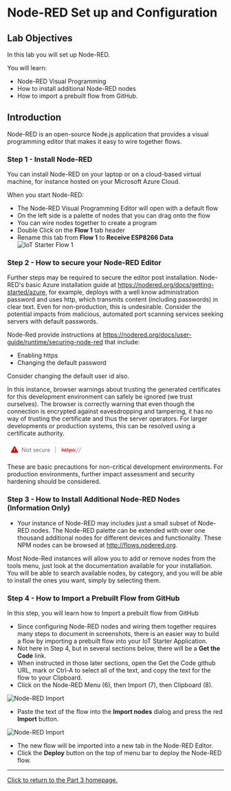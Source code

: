 # Node-RED Set up and Configuration 

## Lab Objectives

In this lab you will set up Node-RED. 

You will learn:

- Node-RED Visual Programming
- How to install additional Node-RED nodes
- How to import a prebuilt flow from GitHub.

## Introduction

Node-RED is an open-source Node.js application that provides a visual programming editor that makes it easy to wire together flows.

### Step 1 - Install Node-RED 

You can install Node-RED on your laptop or on a cloud-based virtual machine, for instance hosted on your Microsoft Azure Cloud.

When you start Node-RED:

- The Node-RED Visual Programming Editor will open with a default flow
- On the left side is a palette of nodes that you can drag onto the flow
- You can wire nodes together to create a program
- Double Click on the **Flow 1** tab header
- Rename this tab from **Flow 1** to **Receive ESP8266 Data**
 ![IoT Starter Flow 1](screenshots/Starter-RenameTab.png)

### Step 2 - How to secure your Node-RED Editor
 
Further steps may be required to secure the editor post installation. Node-RED's basic Azure installation guide at <https://nodered.org/docs/getting-started/azure>, for example, deploys with a well know administration password and uses http, which transmits content (including passwords) in clear text.  Even for non-production, this is undesirable.  Consider the potential impacts from malicious, automated port scanning services seeking servers with default passwords.

Node-Red provide instructions at <https://nodered.org/docs/user-guide/runtime/securing-node-red> that include:
- Enabling https
- Changing the default password

Consider changing the default user id also.

In this instance, browser warnings about trusting the generated certificates for this development environment can safely be ignored (we trust ourselves). The browser is correctly warning that even though the connection is encrypted against eavesdropping and tampering, it has no way of trusting the certificate and thus the server operators. For larger developments or production systems, this can be resolved using a certificate authority.

 ![https warning](screenshots/https_warning.png)

These are basic precautions for non-critical development environments.  For production environments, further impact assessment and security hardening should be considered.

### Step 3 - How to Install Additional Node-RED Nodes (Information Only)

- Your instance of Node-RED may includes just a small subset of Node-RED nodes. The Node-RED palette can be extended with over one thousand additional nodes for different devices and functionality. These NPM nodes can be browsed at <http://flows.nodered.org>.

Most Node-Red instances will allow you to add or remove nodes from the tools menu, just look at the documentation available for your installation.
You will be able to search available nodes, by category, and you will be able to install the ones you want, simply by selecting them.

### Step 4 - How to Import a Prebuilt Flow from GitHub

In this step, you will learn how to Import a prebuilt flow from GitHub

- Since configuring Node-RED nodes and wiring them together requires many steps to document in screenshots, there is an easier way to build a flow by importing a prebuilt flow into your IoT Starter Application.
- Not here in Step 4, but in several sections below, there will be a **Get the Code** link.
- When instructed in those later sections, open the Get the Code github URL, mark or Ctrl-A to select all of the text, and copy the text for the flow to your Clipboard.
- Click on the Node-RED Menu (6), then Import (7), then Clipboard (8).

![Node-RED Import](screenshots/Node-RED-Import-a.png)

- Paste the text of the flow into the **Import nodes** dialog and press the red **Import** button.

![Node-RED Import](screenshots/Node-RED-Import-b.png)

- The new flow will be imported into a new tab in the Node-RED Editor.
- Click the **Deploy** button on the top of menu bar to deploy the Node-RED flow.

---

[Click to return to the Part 3 homepage.](https://care-group.github.io/ESP866-IoT-Workshop/docs/part3/)
